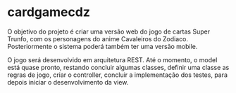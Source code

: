 # cardgamecdz


O objetivo do projeto é criar uma versão web do jogo de cartas Super Trunfo, com os personagens do anime Cavaleiros do Zodiaco.
Posteriormente o sistema poderá também ter uma versão mobile.



O jogo será desenvolvido em arquitetura REST. Até o momento, o model está quase pronto, restando concluir algumas classes, definir uma classe as regras de jogo, criar o controller, concluir a implementação dos testes, para depois iniciar o desenvolvimento da view.
